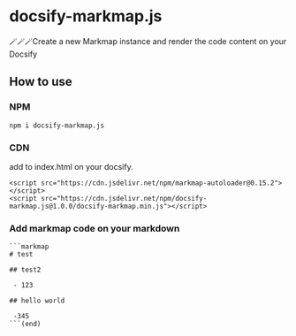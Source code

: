 # docsify-markmap.js

🪄🪄🪄Create a new Markmap instance and render the code content on your Docsify

## How to use

### NPM
```
npm i docsify-markmap.js
```

### CDN

add to index.html on your docsify.

```
<script src="https://cdn.jsdelivr.net/npm/markmap-autoloader@0.15.2"></script>
<script src="https://cdn.jsdelivr.net/npm/docsify-markmap.js@1.0.0/docsify-markmap.min.js"></script>
```

### Add markmap code on your markdown

```
```markmap
# test

## test2

 - 123

## hello world

 -345
```(end)
```
